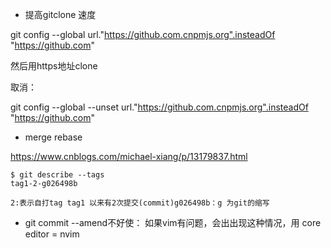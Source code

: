 * 提高gitclone 速度

 git config --global   url."https://github.com.cnpmjs.org".insteadOf "https://github.com"
 
 然后用https地址clone
 
 取消：
 
 git config --global --unset url."https://github.com.cnpmjs.org".insteadOf "https://github.com"



* merge rebase

https://www.cnblogs.com/michael-xiang/p/13179837.html



```
$ git describe --tags
tag1-2-g026498b
```

```
2:表示自打tag tag1 以来有2次提交(commit)g026498b：g 为git的缩写
```

* git commit --amend不好使： 如果vim有问题，会出出现这种情况，用 core editor = nvim
